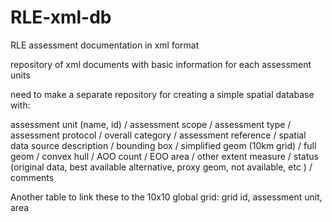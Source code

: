 # RLE-xml-db
RLE assessment documentation in xml format

repository of xml documents with basic information for each assessment units

need to make a separate repository for creating a simple spatial database with:

assessment unit (name, id) / assessment scope / assessment type / assessment protocol / overall category / assessment reference / spatial data source description / bounding box / simplified geom (10km grid) / full geom / convex hull / AOO count / EOO area / other extent measure / status (original data, best available alternative, proxy geom, not available, etc ) / comments

Another table to link these to the 10x10 global grid: grid id, assessment unit, area
